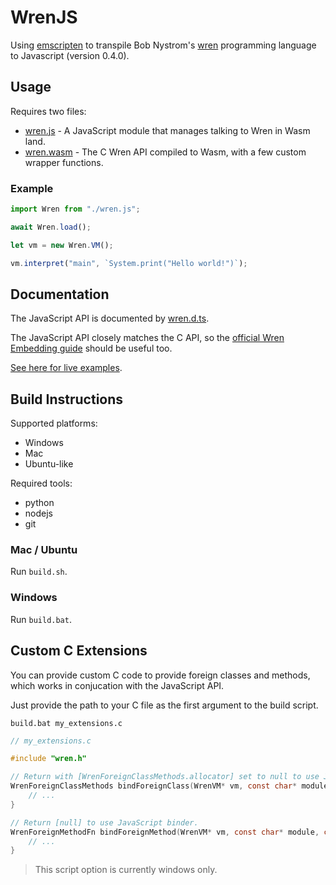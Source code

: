 # WrenJS

Using [emscripten](https://emscripten.org/) to transpile Bob Nystrom's [wren](http:wren.io) programming language to Javascript (version 0.4.0).

## Usage

Requires two files:

* [wren.js](out/wren.js) - A JavaScript module that manages talking to Wren in Wasm land.
* [wren.wasm](out/wren.wasm) - The C Wren API compiled to Wasm, with a few custom wrapper functions.

### Example

```js
import Wren from "./wren.js";

await Wren.load();

let vm = new Wren.VM();

vm.interpret("main", `System.print("Hello world!")`);
```

## Documentation

The JavaScript API is documented by [wren.d.ts](src/wren.d.ts).

The JavaScript API closely matches the C API, so the [official Wren Embedding guide](https://wren.io/embedding/) should be useful too.

[See here for live examples](https://luca.games/wrenjs/example/hello-world.html).

## Build Instructions

Supported platforms:

- Windows
- Mac
- Ubuntu-like

Required tools:

- python
- nodejs
- git

### Mac / Ubuntu

Run `build.sh`.

### Windows

Run `build.bat`.

## Custom C Extensions


You can provide custom C code to provide foreign classes and methods, which works in conjucation with the JavaScript API.

Just provide the path to your C file as the first argument to the build script.

```
build.bat my_extensions.c
```

```c
// my_extensions.c

#include "wren.h"

// Return with [WrenForeignClassMethods.allocator] set to null to use JavaScript binder.
WrenForeignClassMethods bindForeignClass(WrenVM* vm, const char* module, const char* className) {
	// ...
}

// Return [null] to use JavaScript binder.
WrenForeignMethodFn bindForeignMethod(WrenVM* vm, const char* module, const char* className, bool isStatic, const char* signature) {
	// ...
}
```

> This script option is currently windows only.
